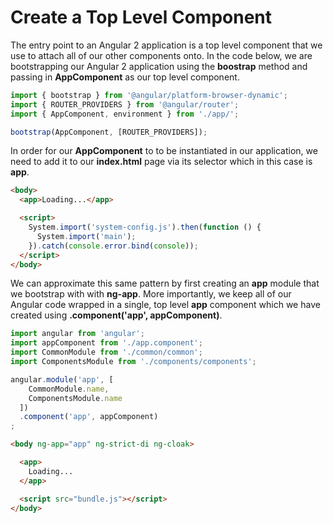 # Create a Top Level Component

The entry point to an Angular 2 application is a top level component that we use to attach all of our other components onto. In the code below, we are bootstrapping our Angular 2 application using the **boostrap** method and passing in **AppComponent** as our top level component. 

```javascript
import { bootstrap } from '@angular/platform-browser-dynamic';
import { ROUTER_PROVIDERS } from '@angular/router';
import { AppComponent, environment } from './app/';

bootstrap(AppComponent, [ROUTER_PROVIDERS]);
```

In order for our **AppComponent** to to be instantiated in our application, we need to add it to our **index.html** page via its selector which in this case is **app**.  

```html
<body>
  <app>Loading...</app>

  <script>
    System.import('system-config.js').then(function () {
      System.import('main');
    }).catch(console.error.bind(console));
  </script>
</body>
```

We can approximate this same pattern by first creating an **app** module that we bootstrap with with **ng-app**. More importantly, we keep all of our Angular code wrapped in a single, top level **app** component which we have created using **.component('app', appComponent)**. 

```javascript
import angular from 'angular';
import appComponent from './app.component';
import CommonModule from './common/common';
import ComponentsModule from './components/components';

angular.module('app', [
    CommonModule.name,
    ComponentsModule.name
  ])
  .component('app', appComponent)
;
```

```html
<body ng-app="app" ng-strict-di ng-cloak>

  <app>
    Loading...
  </app>

  <script src="bundle.js"></script>
</body>
```